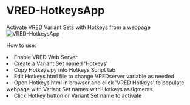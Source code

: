 # VRED-HotkeysApp
Activate VRED Variant Sets with Hotkeys from a webpage
![VRED-HotkeysApp](https://user-images.githubusercontent.com/39199224/101066770-b1beb800-3564-11eb-9821-ae3b46a5ad86.PNG)

How to use:
<li> Enable VRED Web Server
<li> Create a Variant Set named 'Hotkeys'
<li> Copy Hotkeys.py into Hotkeys Script tab
<li> Edit Hotkeys.html file to change VREDserver variable as needed
<li> Open Hotkeys.html in browser and click 'VRED Hotkeys' to populate webpage with Variant Set names with Hotkeys assigments
<li> Click Hotkey button or Variant Set name to activate
